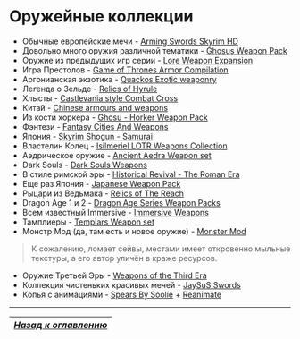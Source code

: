 # Оружейные коллекции

+ Обычные европейские мечи - [Arming Swords Skyrim HD](http://www.nexusmods.com/skyrim/mods/10272/)
+ Довольно много оружия различной тематики - [Ghosus Weapon Pack](http://www.nexusmods.com/skyrim/mods/28545/)
+ Оружие из предыдущих игр серии - [Lore Weapon Expansion](http://www.nexusmods.com/skyrim/mods/44179/)
+ Игра Престолов - [Game of Thrones Armor Compilation](http://www.nexusmods.com/skyrim/mods/27301/)
+ Аргонианская экзотика - [Quackos Exotic weaponry](http://www.nexusmods.com/skyrim/mods/49790/)
+ Легенда о Зельде - [Relics of Hyrule](http://www.nexusmods.com/skyrim/mods/40615/)
+ Хлысты - [Castlevania style Combat Cross](http://www.nexusmods.com/skyrim/mods/46902/)
+ Китай - [Chinese armours and weapons](http://www.nexusmods.com/skyrim/mods/21366/)
+ Из кости хоркера - [Ghosu - Horker Weapon Pack](http://www.nexusmods.com/skyrim/mods/48557/)
+ Фэнтези - [Fantasy Cities And Weapons](http://www.nexusmods.com/skyrim/mods/47260/)
+ Япония - [Skyrim Shogun - Samurai](http://www.nexusmods.com/skyrim/mods/33214/)
+ Властелин Колец - [Isilmeriel LOTR Weapons Collection](http://www.nexusmods.com/skyrim/mods/5727/)
+ Аэдрическое оружие - [Ancient Aedra Weapon set](http://www.nexusmods.com/skyrim/mods/42364/)
+ Dark Souls - [Dark Souls Weapons](http://www.loverslab.com/topic/20171-dark-souls-weapons/)
+ В стиле римской эры - [Historical Revival - The Roman Era](http://www.nexusmods.com/skyrim/mods/32988/)
+ Еще раз Япония - [Japanese Weapon Pack](http://www.nexusmods.com/skyrim/mods/34080/)
+ Рыцари из Ведьмака - [Relics of The Reach](http://www.nexusmods.com/skyrim/mods/37246/)
+ Dragon Age 1 и 2 - [Dragon Age Series Weapon Packs](http://www.nexusmods.com/skyrim/mods/19263/)
+ Всем известный Immersive - [Immersive Weapons](http://www.nexusmods.com/skyrim/mods/27644/)
+ Тамплиеры - [Templars Weapon set](http://www.nexusmods.com/skyrim/mods/30614/)
+ Монстр Мод (да, там есть и новое оружие) - [Monster Mod](http://www.nexusmods.com/skyrim/mods/35631/)

> К сожалению, ломает сейвы, местами имеет откровенно мыльные текстуры, а его автор уличён в краже ресурсов.

+ Оружие Третьей Эры - [Weapons of the Third Era](http://www.nexusmods.com/skyrim/mods/3871/)
+ Коллекция чистеньких красивых мечей - [JaySuS Swords](http://www.nexusmods.com/skyrim/mods/1002/)
+ Копья с анимациями - [Spears By Soolie](http://www.nexusmods.com/skyrim/mods/62609/) + [Reanimate](http://www.nexusmods.com/skyrim/mods/77723/)

------

|[*Назад к оглавлению*](../01_Оглавление.md)|
|:---:|
